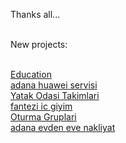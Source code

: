 Thanks all...<br><br>

New projects:<br><br>

<a href="https://educationalstd.com">Education</a><br>
<a href="https://ceptelefonu.adanasektorel.com/adana-huawei-teknik-servisi">adana huawei servisi</a><br>
<a href="https://elegancemobilya.com/cat/yatak-odasi-takimlari">Yatak Odasi Takimlari</a><br>
<a href="http://ahusarar.com">fantezi ic giyim</a><br>
<a href="https://elegancemobilya.com/cat/oturma-gruplari">Oturma Gruplari</a><br>
<a href="https://adana-evden-eve-nakliyat-2.kiraliksite.com">adana evden eve nakliyat</a><br>







